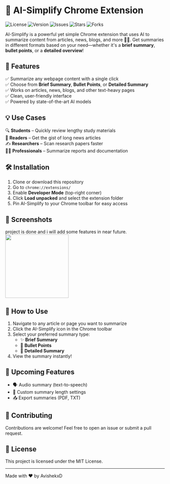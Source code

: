 # 🤖 AI-Simplify Chrome Extension

![License](https://img.shields.io/github/license/AvishekxD/ai-simplify)
![Version](https://img.shields.io/badge/version-1.0.0-blue.svg)
![Issues](https://img.shields.io/github/issues/AvishekxD/ai-simplify)
![Stars](https://img.shields.io/github/stars/AvishekxD/ai-simplify?style=social)
![Forks](https://img.shields.io/github/forks/AvishekxDe/ai-simplify?style=social)

AI-Simplify is a powerful yet simple Chrome extension that uses AI to summarize content from articles, news, blogs, and more 📰✨. Get summaries in different formats based on your need—whether it's a **brief summary**, **bullet points**, or a **detailed overview**!

## 🚀 Features

✅ Summarize any webpage content with a single click  
✅ Choose from **Brief Summary**, **Bullet Points**, or **Detailed Summary**  
✅ Works on articles, news, blogs, and other text-heavy pages  
✅ Clean, user-friendly interface  
✅ Powered by state-of-the-art AI models

## 💡 Use Cases

🔍 **Students** – Quickly review lengthy study materials  
📰 **Readers** – Get the gist of long news articles  
✍️ **Researchers** – Scan research papers faster  
👩‍💼 **Professionals** – Summarize reports and documentation

## 🛠️ Installation

1. Clone or download this repository
2. Go to `chrome://extensions/`
3. Enable **Developer Mode** (top-right corner)
4. Click **Load unpacked** and select the extension folder
5. Pin AI-Simplify to your Chrome toolbar for easy access

## 📸 Screenshots
project is done and i will add some features in near future.
<img src="https://media.giphy.com/media/cJMlR1SsCSkUjVY3iK/giphy.gif" width="200">

## 📝 How to Use

1. Navigate to any article or page you want to summarize
2. Click the AI-Simplify icon in the Chrome toolbar
3. Select your preferred summary type:
   - ✨ **Brief Summary**
   - 📌 **Bullet Points**
   - 📝 **Detailed Summary**
4. View the summary instantly!

## 🌟 Upcoming Features

- 🗣️ Audio summary (text-to-speech)
- 🎯 Custom summary length settings
- 📤 Export summaries (PDF, TXT)

## 🤝 Contributing

Contributions are welcome! Feel free to open an issue or submit a pull request.

## 📄 License

This project is licensed under the MIT License.

---

Made with ❤️ by AvishekxD
